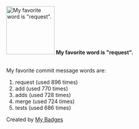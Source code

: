 <img src="https://my-badges.github.io/my-badges/favorite-word.png" alt="My favorite word is &quot;request&quot;." title="My favorite word is &quot;request&quot;." width="128">
<strong>My favorite word is &quot;request&quot;.</strong>
<br><br>

My favorite commit message words are:

1. request (used 896 times)
2. add (used 770 times)
3. adds (used 728 times)
4. merge (used 724 times)
5. tests (used 686 times)


Created by <a href="https://github.com/my-badges/my-badges">My Badges</a>